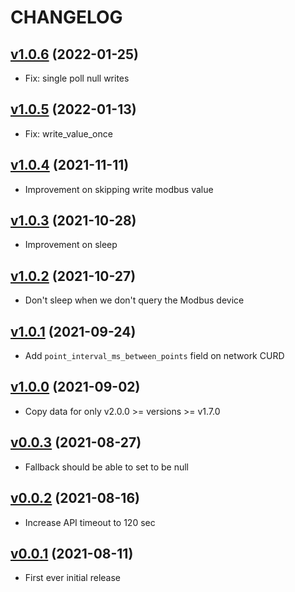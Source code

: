 # CHANGELOG
## [v1.0.6](https://github.com/NubeIO/rubix-service/tree/v1.0.6) (2022-01-25)
- Fix: single poll null writes

## [v1.0.5](https://github.com/NubeIO/rubix-service/tree/v1.0.5) (2022-01-13)
- Fix: write_value_once

## [v1.0.4](https://github.com/NubeIO/rubix-service/tree/v1.0.4) (2021-11-11)
- Improvement on skipping write modbus value

## [v1.0.3](https://github.com/NubeIO/rubix-service/tree/v1.0.3) (2021-10-28)
- Improvement on sleep

## [v1.0.2](https://github.com/NubeIO/rubix-service/tree/v1.0.2) (2021-10-27)
- Don't sleep when we don't query the Modbus device

## [v1.0.1](https://github.com/NubeIO/rubix-service/tree/v1.0.1) (2021-09-24)
- Add `point_interval_ms_between_points` field on network CURD

## [v1.0.0](https://github.com/NubeIO/rubix-service/tree/v1.0.0) (2021-09-02)
- Copy data for only v2.0.0 >= versions >= v1.7.0

## [v0.0.3](https://github.com/NubeIO/rubix-service/tree/v0.0.3) (2021-08-27)
- Fallback should be able to set to be null

## [v0.0.2](https://github.com/NubeIO/rubix-service/tree/v0.0.2) (2021-08-16)
- Increase API timeout to 120 sec

## [v0.0.1](https://github.com/NubeIO/rubix-service/tree/v0.0.1) (2021-08-11)
- First ever initial release
